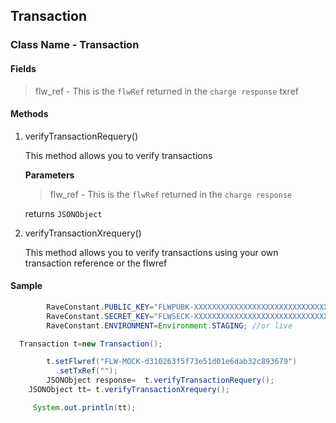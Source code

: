 ## Transaction

### Class Name - Transaction

#### Fields
>flw_ref - This is the `flwRef` returned in the `charge response`
>txref

#### Methods
1. verifyTransactionRequery()

    This method allows you to verify transactions
    
    **Parameters**
    
    >flw_ref - This is the `flwRef` returned in the `charge response`
    
    returns `JSONObject`
    

 2. verifyTransactionXrequery()

    This method allows you to verify transactions using your own transaction reference or the flwref
 
#### Sample

```java
        RaveConstant.PUBLIC_KEY="FLWPUBK-XXXXXXXXXXXXXXXXXXXXXXXXXXXXXXXX-X";
        RaveConstant.SECRET_KEY="FLWSECK-XXXXXXXXXXXXXXXXXXXXXXXXXXXXXXXX-X";
        RaveConstant.ENVIRONMENT=Environment.STAGING; //or live

  Transaction t=new Transaction();

        t.setFlwref("FLW-MOCK-d310263f5f73e51d01e6dab32c893679")
          .setTxRef("");
        JSONObject response=  t.verifyTransactionRequery();
	JSONObject tt= t.verifyTransactionXrequery();

     System.out.println(tt);
```


